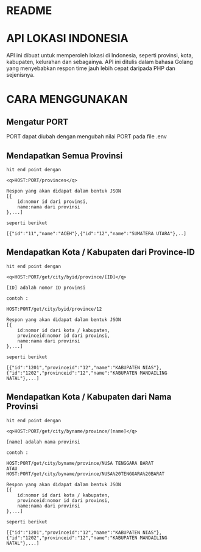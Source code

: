 # README

# API LOKASI INDONESIA
API ini dibuat untuk memperoleh lokasi di Indonesia, seperti provinsi, kota, kabupaten, kelurahan dan sebagainya. API ini ditulis dalam bahasa Golang yang menyebabkan respon time jauh lebih cepat daripada
PHP dan sejenisnya.

# CARA MENGGUNAKAN

## Mengatur PORT
PORT dapat diubah dengan mengubah nilai PORT pada file .env

## Mendapatkan Semua Provinsi

    hit end point dengan

    <q>HOST:PORT/provinces</q>

    Respon yang akan didapat dalam bentuk JSON
    [{
        id:nomor id dari provinsi,
        name:nama dari provinsi
    },...]

    seperti berikut

    [{"id":"11","name":"ACEH"},{"id":"12","name":"SUMATERA UTARA"},..]

## Mendapatkan Kota / Kabupaten dari Province-ID

    hit end point dengan

    <q>HOST:PORT/get/city/byid/province/[ID]</q>

    [ID] adalah nomor ID provinsi

    contoh :

    HOST:PORT/get/city/byid/province/12

    Respon yang akan didapat dalam bentuk JSON
    [{
        id:nomor id dari kota / kabupaten,
        provinceid:nomor id dari provinsi,
        name:nama dari provinsi
    },...]

    seperti berikut

    [{"id":"1201","provinceid":"12","name":"KABUPATEN NIAS"},{"id":"1202","provinceid":"12","name":"KABUPATEN MANDAILING NATAL"},...]

## Mendapatkan Kota / Kabupaten dari Nama Provinsi

    hit end point dengan

    <q>HOST:PORT/get/city/byname/province/[name]</q>

    [name] adalah nama provinsi

    contoh :

    HOST:PORT/get/city/byname/province/NUSA TENGGARA BARAT
    ATAU
    HOST:PORT/get/city/byname/province/NUSA%20TENGGARA%20BARAT

    Respon yang akan didapat dalam bentuk JSON
    [{
        id:nomor id dari kota / kabupaten,
        provinceid:nomor id dari provinsi,
        name:nama dari provinsi
    },...]

    seperti berikut

    [{"id":"1201","provinceid":"12","name":"KABUPATEN NIAS"},{"id":"1202","provinceid":"12","name":"KABUPATEN MANDAILING NATAL"},...]